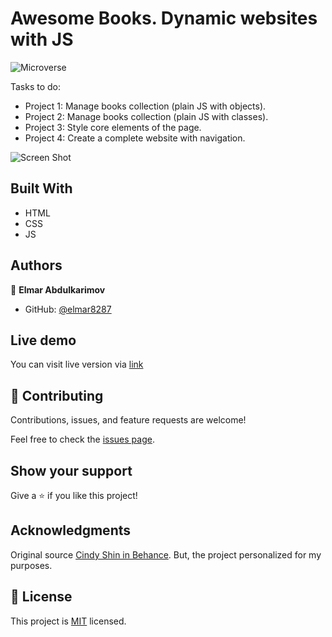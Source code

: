 # Awesome Books. Dynamic websites with JS

![Microverse](https://img.shields.io/badge/Microverse-blueviolet)

Tasks to do:

- Project 1: Manage books collection (plain JS with objects).
- Project 2: Manage books collection (plain JS with classes).
- Project 3: Style core elements of the page.
- Project 4: Create a complete website with navigation.

![Screen Shot]()

## Built With

- HTML
- CSS
- JS

## Authors

👤 **Elmar Abdulkarimov**

- GitHub: [@elmar8287](https://github.com/elmar8287)

## Live demo
You can visit live version via [link](https://elmar8287.github.io/awesome-books/)

## 🤝 Contributing

Contributions, issues, and feature requests are welcome!

Feel free to check the [issues page](../../issues/).

## Show your support

Give a ⭐️ if you like this project!

## Acknowledgments

Original source [Cindy Shin in Behance](https://www.behance.net/adagio07). But, the project personalized for my  purposes.

## 📝 License

This project is [MIT](./MIT.md) licensed.
